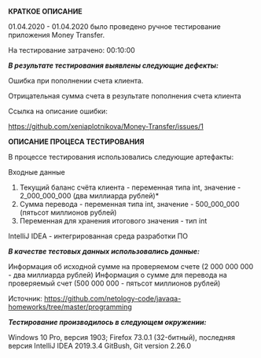 **КРАТКОЕ ОПИСАНИЕ**

01.04.2020 - 01.04.2020 было проведено ручное тестирование приложения Money Transfer.

На тестирование затрачено: 00:10:00

***В результате тестирования выявлены следующие дефекты:***

Ошибка при пополнении счета клиента.

Отрицательная сумма счета в результате пополнения счета клиента

Ссылка на описание ошибки:

https://github.com/xeniaplotnikova/Money-Transfer/issues/1


**ОПИСАНИЕ ПРОЦЕСА ТЕСТИРОВАНИЯ**

В процессе тестирования использовались следующие артефакты:

Входные данные

1. Текущий баланс счёта клиента - переменная типа int, значение - 2_000_000_000 (два миллиарда рублей)*
2. Сумма перевода - переменная типа int, значение - 500_000_000 (пятьсот миллионов рублей)
3. Переменная для хранения итогового значения - тип int

IntelliJ IDEA - интегрированная среда разработки ПО

***В качестве тестовых данных использовались данные:***

Информация об исходной сумме на проверяемом счете (2 000 000 000 - два миллиарда рублей)
Информация о сумме для перевода на проверяемый счет (500 000 000 - пятьсот миллионов рублей)

Источник: https://github.com/netology-code/javaqa-homeworks/tree/master/programming

***Тестирование производилось в следующем окружении:***

Windows 10 Pro, версия 1903; Firefox 73.0.1 (32-битный), последняя версия
IntelliJ IDEA 2019.3.4
GitBush, Git version 2.26.0


